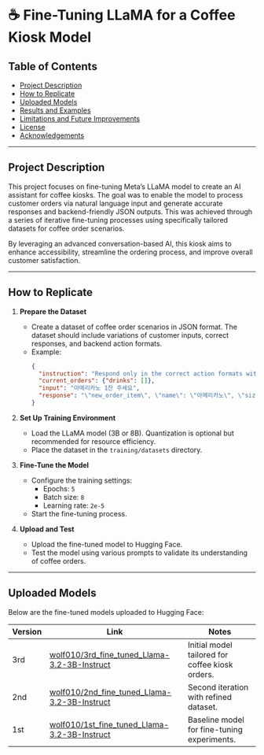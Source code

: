 # ☕ Fine-Tuning LLaMA for a Coffee Kiosk Model

## Table of Contents
- [Project Description](#project-description)
- [How to Replicate](#how-to-replicate)
- [Uploaded Models](#uploaded-models)
- [Results and Examples](#results-and-examples)
- [Limitations and Future Improvements](#limitations-and-future-improvements)
- [License](#license)
- [Acknowledgements](#acknowledgements)

---
## Project Description
This project focuses on fine-tuning Meta’s LLaMA model to create an AI assistant for coffee kiosks. The goal was to enable the model to process customer orders via natural language input and generate accurate responses and backend-friendly JSON outputs. This was achieved through a series of iterative fine-tuning processes using specifically tailored datasets for coffee order scenarios.

By leveraging an advanced conversation-based AI, this kiosk aims to enhance accessibility, streamline the ordering process, and improve overall customer satisfaction.

---

## How to Replicate

1. **Prepare the Dataset**
   - Create a dataset of coffee order scenarios in JSON format. The dataset should include variations of customer inputs, correct responses, and backend action formats.
   - Example:
     ```json
     {
       "instruction": "Respond only in the correct action formats without any explanations or additional comments. When the current order and input below is:",
       "current_orders": {"drinks": []},
       "input": "아메리카노 1잔 주세요",
       "response": "\"new_order_item\", \"name\": \"아메리카노\", \"size\": \"미디움\", \"temperature\": \"핫\", \"quantity\": 1, \"add_ons\": \"None\""
     }
     ```
2. **Set Up Training Environment**
   - Load the LLaMA model (3B or 8B). Quantization is optional but recommended for resource efficiency.
   - Place the dataset in the `training/datasets` directory.

3. **Fine-Tune the Model**
   - Configure the training settings:
     - Epochs: `5`
     - Batch size: `8`
     - Learning rate: `2e-5`
   - Start the fine-tuning process.
4. **Upload and Test**
   - Upload the fine-tuned model to Hugging Face.
   - Test the model using various prompts to validate its understanding of coffee orders.

---
## Uploaded Models

Below are the fine-tuned models uploaded to Hugging Face:

| Version | Link | Notes |
| --- | --- | --- |
| 3rd | [wolf010/3rd_fine_tuned_Llama-3.2-3B-Instruct](https://huggingface.co/wolf010/3rd_fine_tuned_Llama-3.2-3B-Instruct) | Initial model tailored for coffee kiosk orders. |
| 2nd | [wolf010/2nd_fine_tuned_Llama-3.2-3B-Instruct](https://huggingface.co/wolf010/2nd_fine_tuned_Llama-3.2-3B-Instruct) | Second iteration with refined dataset. |
| 1st | [wolf010/1st_fine_tuned_Llama-3.2-3B-Instruct](https://huggingface.co/wolf010/1st_fine_tuned_Llama-3.2-3B-Instruct) | Baseline model for fine-tuning experiments. |

